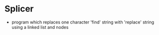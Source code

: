 # Splicer
- program which replaces one character 'find' string with 'replace' string using a linked list and nodes
